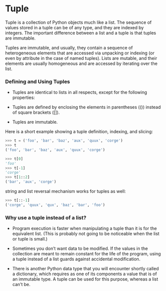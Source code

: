 # Tuple

Tuple is a collection of Python objects much like a list. The sequence of values stored in a tuple can be of any type, and they are indexed by integers. The important difference between a list and a tuple is that tuples are immutable. 

Tuples are immutable, and usually, they contain a sequence of heterogeneous elements that are accessed via unpacking or indexing (or even by attribute in the case of named tuples). Lists are mutable, and their elements are usually homogeneous and are accessed by iterating over the list.

### Defining and Using Tuples

* Tuples are identical to lists in all respects, except for the following properties:

* Tuples are defined by enclosing the elements in parentheses (()) instead of square brackets ([]).
* Tuples are immutable.

Here is a short example showing a tuple definition, indexing, and slicing:
```Python
>>> t = ('foo', 'bar', 'baz', 'aux', 'quux', 'corge')
>>> t
('foo', 'bar', 'baz', 'aux', 'quux', 'corge')

>>> t[0]
'foo'
>>> t[-1]
'corge'
>>> t[1::2]
('bar', 'aux', 'corge')
```

string and list reversal mechanism works for tuples as well:

```python
>>> t[::-1]
('corge', 'quux', 'qux', 'baz', 'bar', 'foo')
```

### Why use a tuple instead of a list?

* Program execution is faster when manipulating a tuple than it is for the equivalent list. (This is probably not going to be noticeable when the list or tuple is small.)

* Sometimes you don’t want data to be modified. If the values in the collection are meant to remain constant for the life of the program, using a tuple instead of a list guards against accidental modification.

* There is another Python data type that you will encounter shortly called a dictionary, which requires as one of its components a value that is of an immutable type. A tuple can be used for this purpose, whereas a list can’t be.

